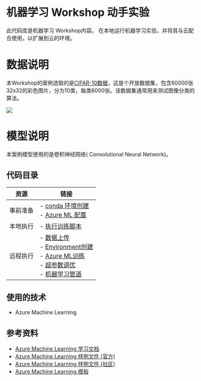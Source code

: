 # 机器学习 Workshop 动手实验

此代码库是机器学习 Workshop内容。 在本地运行机器学习实验，并将其与云配合使用，以扩展到云的环境。

# 数据说明

本Workshop的案例选取的是[CIFAR-10数据](https://www.cs.toronto.edu/~kriz/cifar.html)，这是个开放数据集，包含60000张32x32的彩色图片，分为10类，每类6000张。该数据集通常用来测试图像分类的算法。

![](https://pytorch.org/tutorials/_images/cifar10.png)

# 模型说明

本案例模型使用的是卷积神经网络( Convolutional Neural Network)。

## 代码目录

| 资源         | 链接                           |
|-----------------|----------------------------------|
| 事前准备        | - [conda 环境创建](examples/conda-setup.ipynb)<br/>- [Azure ML 配置](examples/azureml-config.ipynb) |
| 本地执行        | - [执行训练脚本](examples/local-pytorch-run.ipynb) |
| 远程执行        | - [数据上传](examples/1-data_upload.ipynb)<br/>- [Environment创建](examples/2-environment.ipynb)<br/>- [Azure ML训练](examples/3-aml-run.ipynb)<br/>- [超参数调优](examples/4-hyperdrive.ipynb)<br/>- [机器学习管道](examples/5-aml-pipeline.ipynb)|



## 使用的技术
- Azure Machine Learning

## 参考资料
- [Azure Machine Learning 学习文档](https://docs.microsoft.com/zh-cn/azure/machine-learning/)
- [Azure Machine Learning 样例文件 (官方)](https://github.com/Azure/MachineLearningNotebooks)
- [Azure Machine Learning 样例文件 (社区)](https://github.com/Azure/azureml-examples)
- [Azure Machine Learning 模板](https://github.com/Azure/azureml-template)